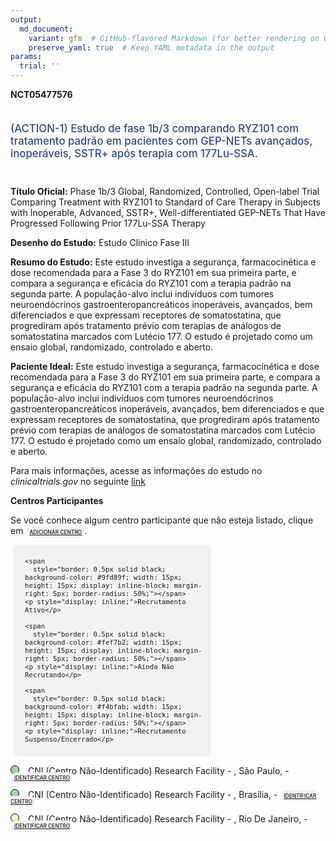 ```yaml
---
output: 
  md_document:
    variant: gfm  # GitHub-flavored Markdown (for better rendering on GitHub)
    preserve_yaml: true  # Keep YAML metadata in the output
params:
  trial: ''
---
```


**NCT05477576**

<div style="padding: 5px 5px 5px 0px; font-size: 1.20em; font-weight: 500; color: #2E4A7F; text-align: left; margin-bottom: 20px">

(ACTION-1) Estudo de fase 1b/3 comparando RYZ101 com tratamento padrão
em pacientes com GEP-NETs avançados, inoperáveis, SSTR+ após terapia com
177Lu-SSA.

</div>

**Título Oficial:** Phase 1b/3 Global, Randomized, Controlled,
Open-label Trial Comparing Treatment with RYZ101 to Standard of Care
Therapy in Subjects with Inoperable, Advanced, SSTR+,
Well-differentiated GEP-NETs That Have Progressed Following Prior
177Lu-SSA Therapy

**Desenho do Estudo:** Estudo Clinico Fase III

**Resumo do Estudo:** Este estudo investiga a segurança, farmacocinética
e dose recomendada para a Fase 3 do RYZ101 em sua primeira parte, e
compara a segurança e eficácia do RYZ101 com a terapia padrão na segunda
parte. A população-alvo inclui indivíduos com tumores neuroendócrinos
gastroenteropancreáticos inoperáveis, avançados, bem diferenciados e que
expressam receptores de somatostatina, que progrediram após tratamento
prévio com terapias de análogos de somatostatina marcados com Lutécio
177. O estudo é projetado como um ensaio global, randomizado, controlado
e aberto.

**Paciente Ideal:** Este estudo investiga a segurança, farmacocinética e
dose recomendada para a Fase 3 do RYZ101 em sua primeira parte, e
compara a segurança e eficácia do RYZ101 com a terapia padrão na segunda
parte. A população-alvo inclui indivíduos com tumores neuroendócrinos
gastroenteropancreáticos inoperáveis, avançados, bem diferenciados e que
expressam receptores de somatostatina, que progrediram após tratamento
prévio com terapias de análogos de somatostatina marcados com Lutécio
177. O estudo é projetado como um ensaio global, randomizado, controlado
e aberto.

Para mais informações, acesse as informações do estudo no
*clinicaltrials.gov* no seguinte
[link](https://clinicaltrials.gov/ct2/show/NCT05477576)

**Centros Participantes**

Se você conhece algum centro participante que não esteja listado, clique
em
<span style="color: #2E4A7F; margin-left: 2px; padding: 4px; background-color: #f3f2f1; border-radius: 8px; font-weight: 500; font-size: 0.6em"><a
href="https://flazar.shinyapps.io/formsapp?study_nct_id=NCT05477576&amp;location_id=N%2FA&amp;location_full_name=N%2FA&amp;form_type=Adicionar%20Centro"
target="_blank">ADICIONAR CENTRO</a></span>.

<div style="margin-bottom: 8px; margin-left: 5px; padding: 8px; max-width: 300px; background-color: #f3f2f1; border-radius: 8px; font-size: 0.9em">

<div style="margin-left: 10px;">

    <span 
      style="border: 0.5px solid black; background-color: #9fd89f; width: 15px; height: 15px; display: inline-block; margin-right: 5px; border-radius: 50%;"></span>
    <p style="display: inline;">Recrutamento Ativo</p>

</div>

<div style="margin-left: 10px;">

    <span 
      style="border: 0.5px solid black; background-color: #fef7b2; width: 15px; height: 15px; display: inline-block; margin-right: 5px; border-radius: 50%;"></span>
    <p style="display: inline;">Ainda Não Recrutando</p>

</div>

<div style="margin-left: 10px;">

    <span 
      style="border: 0.5px solid black; background-color: #f4bfab; width: 15px; height: 15px; display: inline-block; margin-right: 5px; border-radius: 50%;"></span>
    <p style="display: inline;">Recrutamento Suspenso/Encerrado</p>

</div>

</div>

<span style="line-height: 1.0;"><span style="border: 0.5px solid black; display: inline-block; width: 12px; height: 12px; border-radius: 50%; margin-right: 10px; padding-bottom: 0px; background-color: #9fd89f;"></span>
CNI (Centro Não-Identificado) Research Facility - , São Paulo, -
<span style="color: #2E4A7F; margin-left: 2px; padding: 4px; background-color: #f3f2f1; border-radius: 8px; font-weight: 500; font-size: 0.6em"><a
href="https://flazar.shinyapps.io/formsapp?study_nct_id=NCT05477576&amp;location_id=RESEARCHFACILITYSAOPAULOBRAZIL&amp;location_full_name=%28Centro%20N%C3%A3o-Identificado%29%2C%20Research%20Facility%20%20-%20%2C%20S%C3%A3o%20Paulo%2C%20%20-%20&amp;form_type=Identificar%20Centro"
target="_blank">IDENTIFICAR CENTRO</a></span></span>

<span style="line-height: 1.0;"><span style="border: 0.5px solid black; display: inline-block; width: 12px; height: 12px; border-radius: 50%; margin-right: 10px; padding-bottom: 0px; background-color: #9fd89f;"></span>
CNI (Centro Não-Identificado) Research Facility - , Brasília, -
<span style="color: #2E4A7F; margin-left: 2px; padding: 4px; background-color: #f3f2f1; border-radius: 8px; font-weight: 500; font-size: 0.6em"><a
href="https://flazar.shinyapps.io/formsapp?study_nct_id=NCT05477576&amp;location_id=RESEARCHFACILITYBRASILIABRAZIL&amp;location_full_name=%28Centro%20N%C3%A3o-Identificado%29%2C%20Research%20Facility%20%20-%20%2C%20Bras%C3%ADlia%2C%20%20-%20&amp;form_type=Identificar%20Centro"
target="_blank">IDENTIFICAR CENTRO</a></span></span>

<span style="line-height: 1.0;"><span style="border: 0.5px solid black; display: inline-block; width: 12px; height: 12px; border-radius: 50%; margin-right: 10px; padding-bottom: 0px; background-color: #fef7b2;"></span>
CNI (Centro Não-Identificado) Research Facility - , Rio De Janeiro, -
<span style="color: #2E4A7F; margin-left: 2px; padding: 4px; background-color: #f3f2f1; border-radius: 8px; font-weight: 500; font-size: 0.6em"><a
href="https://flazar.shinyapps.io/formsapp?study_nct_id=NCT05477576&amp;location_id=RESEARCHFACILITYRIODEJANEIROBRAZIL&amp;location_full_name=%28Centro%20N%C3%A3o-Identificado%29%2C%20Research%20Facility%20%20-%20%2C%20Rio%20De%20Janeiro%2C%20%20-%20&amp;form_type=Identificar%20Centro"
target="_blank">IDENTIFICAR CENTRO</a></span></span>
